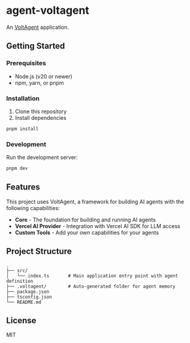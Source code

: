 # agent-voltagent

An [VoltAgent](https://github.com/vercel/voltagent) application.

## Getting Started

### Prerequisites

- Node.js (v20 or newer)
- npm, yarn, or pnpm

### Installation

1. Clone this repository
2. Install dependencies

```bash
pnpm install
```

### Development

Run the development server:

```bash
pnpm dev
```

## Features

This project uses VoltAgent, a framework for building AI agents with the following capabilities:

- **Core** - The foundation for building and running AI agents
- **Vercel AI Provider** - Integration with Vercel AI SDK for LLM access
- **Custom Tools** - Add your own capabilities for your agents

## Project Structure

```
.
├── src/
│   └── index.ts       # Main application entry point with agent definition
├── .voltagent/        # Auto-generated folder for agent memory
├── package.json
├── tsconfig.json
└── README.md
```

## License

MIT 
